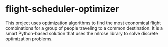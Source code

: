 # flight-scheduler-optimizer
This project uses optimization algorithms to find the most economical flight combinations for a group of people traveling to a common destination. It is a smart Python-based solution that uses the mlrose library to solve discrete optimization problems.
